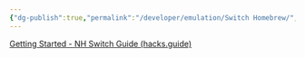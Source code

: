 ```yaml
---
{"dg-publish":true,"permalink":"/developer/emulation/Switch Homebrew/","created":"2024-07-01T12:33:46.000-05:00","updated":"2024-07-01T12:33:46.000-05:00"}
---
```


[Getting Started - NH Switch Guide (hacks.guide)](https://switch.hacks.guide/)